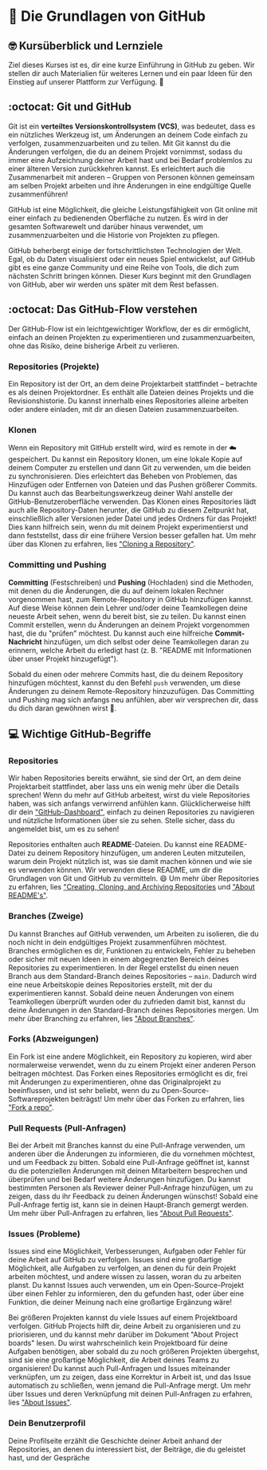 # :wave: Die Grundlagen von GitHub

## 🤓 Kursüberblick und Lernziele

Ziel dieses Kurses ist es, dir eine kurze Einführung in GitHub zu geben. Wir stellen dir auch Materialien für weiteres Lernen und ein paar Ideen für den Einstieg auf unserer Plattform zur Verfügung. 🚀

## :octocat: Git und GitHub

Git ist ein **verteiltes Versionskontrollsystem (VCS)**, was bedeutet, dass es ein nützliches Werkzeug ist, um Änderungen an deinem Code einfach zu verfolgen, zusammenzuarbeiten und zu teilen. Mit Git kannst du die Änderungen verfolgen, die du an deinem Projekt vornimmst, sodass du immer eine Aufzeichnung deiner Arbeit hast und bei Bedarf problemlos zu einer älteren Version zurückkehren kannst. Es erleichtert auch die Zusammenarbeit mit anderen – Gruppen von Personen können gemeinsam am selben Projekt arbeiten und ihre Änderungen in eine endgültige Quelle zusammenführen!

GitHub ist eine Möglichkeit, die gleiche Leistungsfähigkeit von Git online mit einer einfach zu bedienenden Oberfläche zu nutzen. Es wird in der gesamten Softwarewelt und darüber hinaus verwendet, um zusammenzuarbeiten und die Historie von Projekten zu pflegen.

GitHub beherbergt einige der fortschrittlichsten Technologien der Welt. Egal, ob du Daten visualisierst oder ein neues Spiel entwickelst, auf GitHub gibt es eine ganze Community und eine Reihe von Tools, die dich zum nächsten Schritt bringen können. Dieser Kurs beginnt mit den Grundlagen von GitHub, aber wir werden uns später mit dem Rest befassen.

## :octocat: Das GitHub-Flow verstehen

Der GitHub-Flow ist ein leichtgewichtiger Workflow, der es dir ermöglicht, einfach an deinen Projekten zu experimentieren und zusammenzuarbeiten, ohne das Risiko, deine bisherige Arbeit zu verlieren.

### Repositories (Projekte)

Ein Repository ist der Ort, an dem deine Projektarbeit stattfindet – betrachte es als deinen Projektordner. Es enthält alle Dateien deines Projekts und die Revisionshistorie. Du kannst innerhalb eines Repositories alleine arbeiten oder andere einladen, mit dir an diesen Dateien zusammenzuarbeiten.

### Klonen

Wenn ein Repository mit GitHub erstellt wird, wird es remote in der ☁️ gespeichert. Du kannst ein Repository klonen, um eine lokale Kopie auf deinem Computer zu erstellen und dann Git zu verwenden, um die beiden zu synchronisieren. Dies erleichtert das Beheben von Problemen, das Hinzufügen oder Entfernen von Dateien und das Pushen größerer Commits. Du kannst auch das Bearbeitungswerkzeug deiner Wahl anstelle der GitHub-Benutzeroberfläche verwenden. Das Klonen eines Repositories lädt auch alle Repository-Daten herunter, die GitHub zu diesem Zeitpunkt hat, einschließlich aller Versionen jeder Datei und jedes Ordners für das Projekt! Dies kann hilfreich sein, wenn du mit deinem Projekt experimentierst und dann feststellst, dass dir eine frühere Version besser gefallen hat.
Um mehr über das Klonen zu erfahren, lies ["Cloning a Repository"](https://docs.github.com/en/github/creating-cloning-and-archiving-repositories/cloning-a-repository).

### Committing und Pushing

**Committing** (Festschreiben) und **Pushing** (Hochladen) sind die Methoden, mit denen du die Änderungen, die du auf deinem lokalen Rechner vorgenommen hast, zum Remote-Repository in GitHub hinzufügen kannst. Auf diese Weise können dein Lehrer und/oder deine Teamkollegen deine neueste Arbeit sehen, wenn du bereit bist, sie zu teilen. Du kannst einen Commit erstellen, wenn du Änderungen an deinem Projekt vorgenommen hast, die du "prüfen" möchtest. Du kannst auch eine hilfreiche **Commit-Nachricht** hinzufügen, um dich selbst oder deine Teamkollegen daran zu erinnern, welche Arbeit du erledigt hast (z. B. "README mit Informationen über unser Projekt hinzugefügt").

Sobald du einen oder mehrere Commits hast, die du deinem Repository hinzufügen möchtest, kannst du den Befehl `push` verwenden, um diese Änderungen zu deinem Remote-Repository hinzuzufügen. Das Committing und Pushing mag sich anfangs neu anfühlen, aber wir versprechen dir, dass du dich daran gewöhnen wirst 🙂.

## 💻 Wichtige GitHub-Begriffe

### Repositories

Wir haben Repositories bereits erwähnt, sie sind der Ort, an dem deine Projektarbeit stattfindet, aber lass uns ein wenig mehr über die Details sprechen! Wenn du mehr auf GitHub arbeitest, wirst du viele Repositories haben, was sich anfangs verwirrend anfühlen kann. Glücklicherweise hilft dir dein ["GitHub-Dashboard"](https://docs.github.com/en/github/setting-up-and-managing-your-github-user-account/about-your-personal-dashboard), einfach zu deinen Repositories zu navigieren und nützliche Informationen über sie zu sehen. Stelle sicher, dass du angemeldet bist, um es zu sehen!

Repositories enthalten auch **README**-Dateien. Du kannst eine README-Datei zu deinem Repository hinzufügen, um anderen Leuten mitzuteilen, warum dein Projekt nützlich ist, was sie damit machen können und wie sie es verwenden können. Wir verwenden diese README, um dir die Grundlagen von Git und GitHub zu vermitteln. 😄
Um mehr über Repositories zu erfahren, lies ["Creating, Cloning, and Archiving Repositories](https://docs.github.com/en/github/creating-cloning-and-archiving-repositories/about-repositories) und ["About README's"](https://docs.github.com/en/github/creating-cloning-and-archiving-repositories/about-readmes).

### Branches (Zweige)

Du kannst Branches auf GitHub verwenden, um Arbeiten zu isolieren, die du noch nicht in dein endgültiges Projekt zusammenführen möchtest. Branches ermöglichen es dir, Funktionen zu entwickeln, Fehler zu beheben oder sicher mit neuen Ideen in einem abgegrenzten Bereich deines Repositories zu experimentieren. In der Regel erstellst du einen neuen Branch aus dem Standard-Branch deines Repositories – `main`. Dadurch wird eine neue Arbeitskopie deines Repositories erstellt, mit der du experimentieren kannst. Sobald deine neuen Änderungen von einem Teamkollegen überprüft wurden oder du zufrieden damit bist, kannst du deine Änderungen in den Standard-Branch deines Repositories mergen.
Um mehr über Branching zu erfahren, lies ["About Branches"](https://docs.github.com/en/github/collaborating-with-issues-and-pull-requests/about-branches).

### Forks (Abzweigungen)

Ein Fork ist eine andere Möglichkeit, ein Repository zu kopieren, wird aber normalerweise verwendet, wenn du zu einem Projekt einer anderen Person beitragen möchtest. Das Forken eines Repositories ermöglicht es dir, frei mit Änderungen zu experimentieren, ohne das Originalprojekt zu beeinflussen, und ist sehr beliebt, wenn du zu Open-Source-Softwareprojekten beiträgst!
Um mehr über das Forken zu erfahren, lies ["Fork a repo"](https://docs.github.com/en/github/getting-started-with-github/fork-a-repo).

### Pull Requests (Pull-Anfragen)

Bei der Arbeit mit Branches kannst du eine Pull-Anfrage verwenden, um anderen über die Änderungen zu informieren, die du vornehmen möchtest, und um Feedback zu bitten. Sobald eine Pull-Anfrage geöffnet ist, kannst du die potenziellen Änderungen mit deinen Mitarbeitern besprechen und überprüfen und bei Bedarf weitere Änderungen hinzufügen. Du kannst bestimmten Personen als Reviewer deiner Pull-Anfrage hinzufügen, um zu zeigen, dass du ihr Feedback zu deinen Änderungen wünschst! Sobald eine Pull-Anfrage fertig ist, kann sie in deinen Haupt-Branch gemergt werden.
Um mehr über Pull-Anfragen zu erfahren, lies ["About Pull Requests"](https://docs.github.com/en/github/collaborating-with-issues-and-pull-requests/about-pull-requests).

### Issues (Probleme)

Issues sind eine Möglichkeit, Verbesserungen, Aufgaben oder Fehler für deine Arbeit auf GitHub zu verfolgen. Issues sind eine großartige Möglichkeit, alle Aufgaben zu verfolgen, an denen du für dein Projekt arbeiten möchtest, und andere wissen zu lassen, woran du zu arbeiten planst. Du kannst Issues auch verwenden, um ein Open-Source-Projekt über einen Fehler zu informieren, den du gefunden hast, oder über eine Funktion, die deiner Meinung nach eine großartige Ergänzung wäre!

Bei größeren Projekten kannst du viele Issues auf einem Projektboard verfolgen. GitHub Projects hilft dir, deine Arbeit zu organisieren und zu priorisieren, und du kannst mehr darüber im Dokument "About Project boards" lesen. Du wirst wahrscheinlich kein Projektboard für deine Aufgaben benötigen, aber sobald du zu noch größeren Projekten übergehst, sind sie eine großartige Möglichkeit, die Arbeit deines Teams zu organisieren!
Du kannst auch Pull-Anfragen und Issues miteinander verknüpfen, um zu zeigen, dass eine Korrektur in Arbeit ist, und das Issue automatisch zu schließen, wenn jemand die Pull-Anfrage mergt.
Um mehr über Issues und deren Verknüpfung mit deinen Pull-Anfragen zu erfahren, lies ["About Issues"](https://docs.github.com/en/github/managing-your-work-on-github/about-issues).

### Dein Benutzerprofil

Deine Profilseite erzählt die Geschichte deiner Arbeit anhand der Repositories, an denen du interessiert bist, der Beiträge, die du geleistet hast, und der Gespräche
